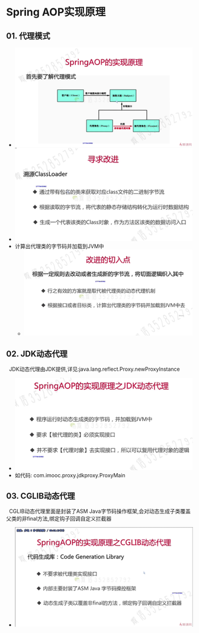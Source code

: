 # Spring AOP实现原理
## 01. 代理模式
+ <img src="./pics/AOP_20201227175131.png"/>
+ <img src="./pics/AOP_20201227175208.png"/>
+ 计算出代理类的字节码并加载到JVM中
   - <img src="./pics/AOP_20201227175246.png"/>
## 02. JDK动态代理
&nbsp;&nbsp;JDK动态代理由JDK提供,详见:java.lang.reflect.Proxy.newProxyInstance
+ <img src="./pics/AOP_20201227175315.png"/>
+ 如代码: com.imooc.proxy.jdkproxy.ProxyMain
## 03. CGLIB动态代理
&nbsp;&nbsp;CGLIB动态代理里面是封装了ASM Java字节码操作框架,会对动态生成子类覆盖父类的非final方法,绑定钩子回调自定义拦截器
+ <img src="./pics/AOP_20201227180253.png"/>

